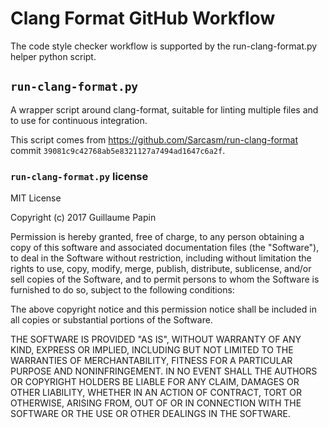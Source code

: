 # Clang Format GitHub Workflow

The code style checker workflow is supported by the run-clang-format.py helper
python script.

## `run-clang-format.py`

A wrapper script around clang-format, suitable for linting multiple files and
to use for continuous integration.

This script comes from https://github.com/Sarcasm/run-clang-format
commit `39081c9c42768ab5e8321127a7494ad1647c6a2f`.

### `run-clang-format.py` license

MIT License

Copyright (c) 2017 Guillaume Papin

Permission is hereby granted, free of charge, to any person obtaining a copy
of this software and associated documentation files (the "Software"), to deal
in the Software without restriction, including without limitation the rights
to use, copy, modify, merge, publish, distribute, sublicense, and/or sell
copies of the Software, and to permit persons to whom the Software is
furnished to do so, subject to the following conditions:

The above copyright notice and this permission notice shall be included in all
copies or substantial portions of the Software.

THE SOFTWARE IS PROVIDED "AS IS", WITHOUT WARRANTY OF ANY KIND, EXPRESS OR
IMPLIED, INCLUDING BUT NOT LIMITED TO THE WARRANTIES OF MERCHANTABILITY,
FITNESS FOR A PARTICULAR PURPOSE AND NONINFRINGEMENT. IN NO EVENT SHALL THE
AUTHORS OR COPYRIGHT HOLDERS BE LIABLE FOR ANY CLAIM, DAMAGES OR OTHER
LIABILITY, WHETHER IN AN ACTION OF CONTRACT, TORT OR OTHERWISE, ARISING FROM,
OUT OF OR IN CONNECTION WITH THE SOFTWARE OR THE USE OR OTHER DEALINGS IN THE
SOFTWARE.
